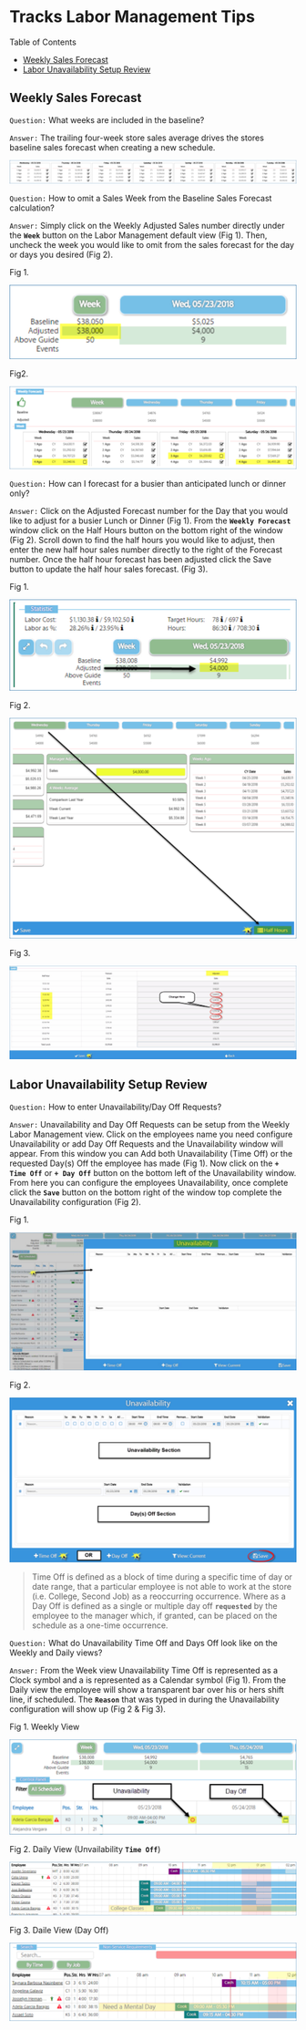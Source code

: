 # Tracks Labor Management Tips

Table of Contents

- [Weekly Sales Forecast](#weekly-sales-forecast)
- [Labor Unavailability Setup Review](#labor-unavailability-setup-review)

## Weekly Sales Forecast

`Question:` What weeks are included in the baseline?

`Answer:` The trailing four-week store sales average drives the stores baseline sales forecast when creating a new schedule.

![labormanagmenttips](/assets/labormanagmenttips/schedule.jpg)


`Question:` How to omit a Sales Week from the Baseline Sales Forecast calculation?

`Answer:` Simply click on the Weekly Adjusted Sales number directly under the **`Week`** button on the Labor Management default view (Fig 1). Then, uncheck the week you would like to omit from the sales forecast for the day or days you desired (Fig 2).

Fig 1.

![labormanagmenttips](/assets/labormanagmenttips/fig1.jpg)

Fig2.

![labormanagmenttips](/assets/labormanagmenttips/fig2.jpg)


`Question:` How can I forecast for a busier than anticipated lunch or dinner only?

`Answer:` Click on the Adjusted Forecast number for the Day that you would like to adjust for a busier Lunch or Dinner (Fig 1). From the **`Weekly Forecast`** window click on the Half Hours button on the bottom right of the window (Fig 2). Scroll down to find the half hours you would like to adjust, then enter the new half hour sales number directly to the right of the Forecast number. Once the half hour forecast has been adjusted click the Save button to update the half hour sales forecast. (Fig 3).

Fig 1.

![labormanagmenttips](/assets/labormanagmenttips/statistic.jpg)

Fig 2.

![labormanagmenttips](/assets/labormanagmenttips/halfhour.jpg)

Fig 3.

![labormanagmenttips](/assets/labormanagmenttips/lunch.jpg)

## Labor Unavailability Setup Review

`Question:` How to enter Unavailability/Day Off Requests?

`Answer:` Unavailability and Day Off Requests can be setup from the Weekly Labor Management view. Click on the employees name you need configure Unavailability or add Day Off Requests and the Unavailability window will appear. From this window you can Add both Unavailability (Time Off) or the requested Day(s) Off the employee has made (Fig 1). Now click on the **`+ Time Off`** or **`+ Day Off`** button on the bottom left of the Unavailability window. From here you can configure the employees Unavailability, once complete click the **`Save`** button on the bottom right of the window top complete the Unavailability configuration (Fig 2).

Fig 1.

![labormanagmenttips](/assets/labormanagmenttips/dayoffrequest.jpg)

Fig 2.

![labormanagmenttips](/assets/labormanagmenttips/dayoffsave.jpg)

>Time Off is defined as a block of time during a specific time of day or date range, that a particular employee is not able to work at the store (i.e. College, Second Job) as a reoccurring occurrence. Where as a Day Off is defined as a single or multiple day off **`requested`** by the employee to the manager which, if granted, can be placed on the schedule as a one-time occurrence.


`Question:` What do Unavailability Time Off and Days Off look like on the Weekly and Daily views?

`Answer:` From the Week view Unavailability Time Off is represented as a Clock symbol and a  is represented as a Calendar symbol (Fig 1). From the Daily view the employee will show a transparent bar over his or hers shift line, if scheduled. The **`Reason`** that was typed in during the Unavailability configuration will show up (Fig 2 & Fig 3).

Fig 1. Weekly View

![labormanagmenttips](/assets/labormanagmenttips/weeklyview.jpg)

Fig 2. Daily View (Unvailability **`Time Off`**)

![labormanagmenttips](/assets/labormanagmenttips/dailyview.jpg)

Fig 3. Daile View (Day Off)

![labormanagmenttips](/assets/labormanagmenttips/dailyviewdaoff.jpg)
